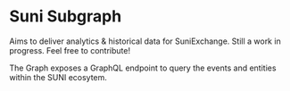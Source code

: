 # Suni Subgraph

Aims to deliver analytics & historical data for SuniExchange. Still a work in progress. Feel free to contribute!

The Graph exposes a GraphQL endpoint to query the events and entities within the SUNI ecosytem.



